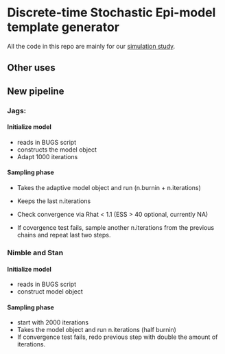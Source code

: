 # Discrete-time Stochastic Epi-model template generator 

All the code in this repo are mainly for our [simulation study](https://journals.sagepub.com/doi/full/10.1177/0962280217747054).

## Other uses


## New pipeline

### Jags: 

#### Initialize model
- reads in BUGS script 
- constructs the model object
- Adapt 1000 iterations 

#### Sampling phase
- Takes the adaptive model object and run (n.burnin + n.iterations)
- Keeps the last n.iterations 
- Check convergence via Rhat < 1.1 (ESS > 40 optional, currently NA)

- If covergence test fails, sample another n.iterations from the previous chains and repeat last two steps.


### Nimble and Stan

#### Initialize model
- reads in BUGS script 
- construct model object

#### Sampling phase
- start with 2000 iterations
- Takes the model object and run n.iterations (half burnin)
- If convergence test fails, redo previous step with double the amount of iterations.



